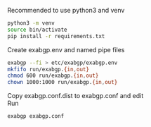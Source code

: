 Recommended to use python3 and venv
```bash
python3 -m venv
source bin/activate
pip install -r requirements.txt
```

Create exabgp.env and named pipe files
```bash
exabgp --fi > etc/exabgp/exabgp.env
mkfifo run/exabgp.{in,out}
chmod 600 run/exabgp.{in,out}
chown 1000:1000 run/exabgp.{in,out}
```
Copy exabgp.conf.dist to exabgp.conf and edit  
Run
```bash
exabgp exabgp.conf
```
